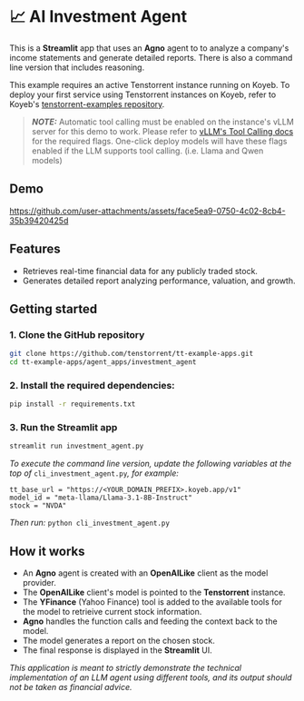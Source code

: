 # 📈 AI Investment Agent
This is a **Streamlit** app that uses an **Agno** agent to to analyze a company's income statements and generate detailed reports.  There is also a command line version that includes reasoning.

This example requires an active Tenstorrent instance running on Koyeb.  To deploy your first service using Tenstorrent instances on Koyeb, refer to Koyeb's [tenstorrent-examples repository](https://github.com/koyeb/tenstorrent-examples).  

> **_NOTE:_** Automatic tool calling must be enabled on the instance's vLLM server for this demo to work.  Please refer to [vLLM's Tool Calling docs](https://docs.vllm.ai/en/stable/features/tool_calling.html#automatic-function-calling) for the required flags.  One-click deploy models will have these flags enabled if the LLM supports tool calling. (i.e. Llama and Qwen models)

## Demo

https://github.com/user-attachments/assets/face5ea9-0750-4c02-8cb4-35b39420425d

## Features
- Retrieves real-time financial data for any publicly traded stock.
- Generates detailed report analyzing performance, valuation, and growth.

## Getting started

### 1. Clone the GitHub repository
```bash
git clone https://github.com/tenstorrent/tt-example-apps.git
cd tt-example-apps/agent_apps/investment_agent
```

### 2. Install the required dependencies:
```bash
pip install -r requirements.txt
```

### 3. Run the Streamlit app
```bash
streamlit run investment_agent.py
```

_To execute the command line version, update the following variables at the top of_ `cli_investment_agent.py`_, for example:_
```
tt_base_url = "https://<YOUR_DOMAIN_PREFIX>.koyeb.app/v1"
model_id = "meta-llama/Llama-3.1-8B-Instruct"
stock = "NVDA"
```

_Then run:_ `python cli_investment_agent.py`

## How it works

- An **Agno** agent is created with an **OpenAILike** client as the model provider.
- The **OpenAILike** client's model is pointed to the **Tenstorrent** instance.
- The **YFinance** (Yahoo Finance) tool is added to the available tools for the model to retrieive current stock information.
- **Agno** handles the function calls and feeding the context back to the model.
- The model generates a report on the chosen stock.
- The final response is displayed in the **Streamlit** UI.

_This application is meant to strictly demonstrate the technical implementation of an LLM agent using different tools, and its output should not be taken as financial advice._
